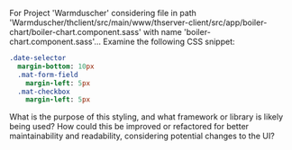 For Project 'Warmduscher' considering file in path 'Warmduscher/thclient/src/main/www/thserver-client/src/app/boiler-chart/boiler-chart.component.sass' with name 'boiler-chart.component.sass'... 
Examine the following CSS snippet:

```sass
.date-selector
  margin-bottom: 10px
  .mat-form-field
    margin-left: 5px
  .mat-checkbox
    margin-left: 5px
```

What is the purpose of this styling, and what framework or library is likely being used?  How could this be improved or refactored for better maintainability and readability, considering potential changes to the UI?